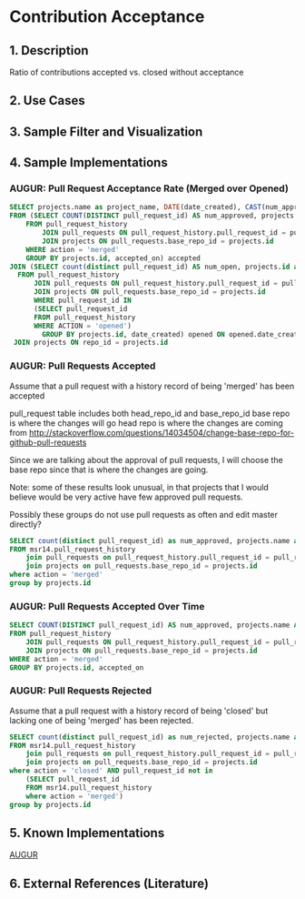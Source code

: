 # Contribution Acceptance

## 1. Description
Ratio of contributions accepted vs. closed without acceptance

## 2. Use Cases

## 3. Sample Filter and Visualization

## 4. Sample Implementations

### AUGUR: Pull Request Acceptance Rate (Merged over Opened)

```SQL
SELECT projects.name as project_name, DATE(date_created), CAST(num_approved AS DECIMAL)/CAST(num_open AS DECIMAL) AS approved_over_opened
FROM (SELECT COUNT(DISTINCT pull_request_id) AS num_approved, projects.name AS project_name, DATE(pull_request_history.created_at) AS accepted_on
    FROM pull_request_history
        JOIN pull_requests ON pull_request_history.pull_request_id = pull_requests.id
        JOIN projects ON pull_requests.base_repo_id = projects.id
    WHERE action = 'merged'
    GROUP BY projects.id, accepted_on) accepted
JOIN (SELECT count(distinct pull_request_id) AS num_open, projects.id as repo_id, DATE(pull_request_history.created_at) AS date_created
  FROM pull_request_history
      JOIN pull_requests ON pull_request_history.pull_request_id = pull_requests.id
      JOIN projects ON pull_requests.base_repo_id = projects.id
      WHERE pull_request_id IN
      (SELECT pull_request_id
      FROM pull_request_history
      WHERE ACTION = 'opened')
        GROUP BY projects.id, date_created) opened ON opened.date_created = accepted.accepted_on
 JOIN projects ON repo_id = projects.id
```

### AUGUR: Pull Requests Accepted

Assume that a pull request with a history record of being 'merged' has been accepted

pull_request table includes both head_repo_id and base_repo_id
base repo is where the changes will go
head repo is where the changes are coming from
http://stackoverflow.com/questions/14034504/change-base-repo-for-github-pull-requests

Since we are talking about the approval of pull requests, I will choose the base repo since that is where the changes are going.

Note: some of these results look unusual, in that projects that I would believe would be very active have few approved pull requests.

Possibly these groups do not use pull requests as often and edit master directly?

```SQL
SELECT count(distinct pull_request_id) as num_approved, projects.name as project_name, projects.url as url
FROM msr14.pull_request_history
	join pull_requests on pull_request_history.pull_request_id = pull_requests.id
	join projects on pull_requests.base_repo_id = projects.id
where action = 'merged'
group by projects.id
```

### AUGUR: Pull Requests Accepted Over Time
```SQL
SELECT COUNT(DISTINCT pull_request_id) AS num_approved, projects.name AS project_name, DATE(pull_request_history.created_at) AS accepted_on
FROM pull_request_history
    JOIN pull_requests ON pull_request_history.pull_request_id = pull_requests.id
    JOIN projects ON pull_requests.base_repo_id = projects.id
WHERE action = 'merged'
GROUP BY projects.id, accepted_on
```

### AUGUR: Pull Requests Rejected

Assume that a pull request with a history record of being 'closed' but lacking one of being 'merged' has been rejected.

```SQL
SELECT count(distinct pull_request_id) as num_rejected, projects.name as project_name, projects.url as url
FROM msr14.pull_request_history
	join pull_requests on pull_request_history.pull_request_id = pull_requests.id
	join projects on pull_requests.base_repo_id = projects.id
where action = 'closed' AND pull_request_id not in
	(SELECT pull_request_id
	FROM msr14.pull_request_history
	where action = 'merged')
group by projects.id
```

## 5. Known Implementations

[AUGUR](https://github.com/CHAOSS/Augur)

## 6. External References (Literature)
